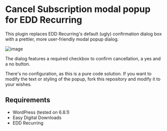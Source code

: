 # Cancel Subscription modal popup for EDD Recurring

This plugin replaces EDD Recurring's default (ugly) confirmation dialog box with a prettier, more user-friendly modal
popup dialog.

![image](https://github.com/user-attachments/assets/5e444b5e-8c53-44df-902a-b92147d88a6e)

The dialog features a required checkbox to confirm cancellation, a yes and a no button.

There's no configuration, as this is a pure code solution. If you want to modify the text or styling of the popup, fork
this repository and modify it to your wishes.

## Requirements

* WordPress (tested on 6.8.1)
* Easy Digital Downloads
* EDD Recurring
